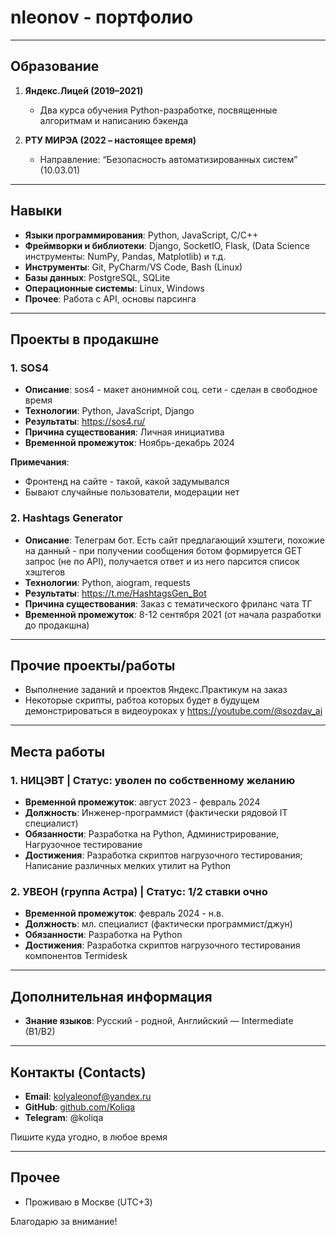 # nleonov - портфолио

---

## Образование

1. **Яндекс.Лицей (2019–2021)**  
   - Два курса обучения Python-разработке, посвященные алгоритмам и написанию бэкенда

2. **РТУ МИРЭА (2022 – настоящее время)**  
   - Направление: “Безопасность автоматизированных систем” (10.03.01)


---

## Навыки

- **Языки программирования**: Python, JavaScript, C/C++
- **Фреймворки и библиотеки**: Django, SocketIO, Flask, (Data Science инструменты: NumPy, Pandas, Matplotlib) и т.д.
- **Инструменты**: Git, PyCharm/VS Code, Bash (Linux)
- **Базы данных**: PostgreSQL, SQLite
- **Операционные системы**: Linux, Windows
- **Прочее**: Работа с API, основы парсинга

---

## Проекты в продакшне


### 1. SOS4
- **Описание**: sos4 - макет анонимной соц. сети - сделан в свободное время
- **Технологии**: Python, JavaScript, Django   
- **Результаты**: https://sos4.ru/
- **Причина существования**: Личная инициатива 
- **Временной промежуток**: Ноябрь-декабрь 2024

**Примечания**:
- Фронтенд на сайте - такой, какой задумывался
- Бывают случайные пользователи, модерации нет

### 2. Hashtags Generator
- **Описание**: Телеграм бот. Есть сайт предлагающий хэштеги, похожие на данный - при получении сообщения ботом формируется GET запрос (не по API), получается ответ и из него парсится список хэштегов
- **Технологии**:  Python, aiogram, requests
- **Результаты**: https://t.me/HashtagsGen_Bot
- **Причина существования**: Заказ с тематического фриланс чата ТГ
- **Временной промежуток**: 8-12 сентября 2021 (от начала разработки до продакшна)

---

## Прочие проекты/работы
- Выполнение заданий и проектов Яндекс.Практикум на заказ
- Некоторые скрипты, рабтоа которых будет в будущем демонстрироваться в видеоуроках у https://youtube.com/@sozdav_ai

---

## Места работы

### 1. НИЦЭВТ | Статус: уволен по собственному желанию
- **Временной промежуток**: август 2023 - февраль 2024
- **Должность**: Инженер-программист (фактически рядовой IT специалист)
- **Обязанности**: Разработка на Python, Администрирование, Нагрузочное тестирование
- **Достижения**: Разработка скриптов нагрузочного тестирования; Написание различных мелких утилит на Python

### 2. УВЕОН (группа Астра) | Статус: 1/2 ставки очно
- **Временной промежуток**: февраль 2024 - н.в.
- **Должность**: мл. специалист (фактически программист/джун)
- **Обязанности**: Разработка на Python
- **Достижения**: Разработка скриптов нагрузочного тестирования компонентов Termidesk

---

## Дополнительная информация

- **Знание языков**: Русский - родной, Английский — Intermediate (B1/B2)

---

## Контакты (Contacts)

- **Email**: kolyaleonof@yandex.ru
- **GitHub**: [github.com/Koliqa](https://github.com/Koliqa)
- **Telegram**: @koliqa

Пишите куда угодно, в любое время

---

## Прочее
- Проживаю в Москве (UTC+3)

Благодарю за внимание!
